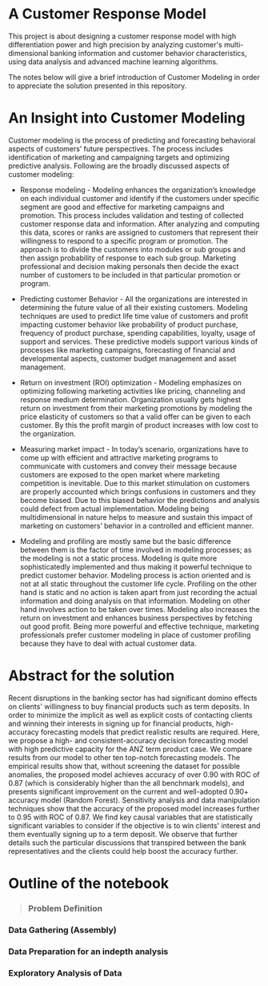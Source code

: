 # A Customer Response Model
 This project is about designing a customer response model with high differentiation power and high precision by analyzing customer's multi-dimensional banking information and customer behavior characteristics, using data analysis and advanced machine learning algorithms.

 The notes below will give a brief introduction of Customer Modeling in order to appreciate the solution presented in this repository.  

# An Insight into Customer Modeling
Customer modeling is the process of predicting and forecasting behavioral aspects of customers’ future perspectives. The process includes identification of marketing and campaigning targets and optimizing predictive analysis. Following are the broadly discussed aspects of customer modeling:

- Response modeling - Modeling enhances the organization’s knowledge on each individual customer and identify if the customers under specific segment are good and effective for marketing campaigns and promotion. This process includes validation and testing of collected customer response data and information. After analyzing and computing this data, scores or ranks are assigned to customers that represent their willingness to respond to a specific program or promotion. The approach is to divide the customers into modules or sub groups and then assign probability of response to each sub group. Marketing professional and decision making personals then decide the exact number of customers to be included in that particular promotion or program.

- Predicting customer Behavior - All the organizations are interested in determining the future value of all their existing customers. Modeling techniques are used to predict life time value of customers and profit impacting customer behavior like probability of product purchase, frequency of product purchase, spending capabilities, loyalty, usage of support and services. These predictive models support various kinds of processes like marketing campaigns, forecasting of financial and developmental aspects, customer budget management and asset management.

- Return on investment (ROI) optimization - Modeling emphasizes on optimizing following marketing activities like pricing, channeling and response medium determination. Organization usually gets highest return on investment from their marketing promotions by modeling the price elasticity of customers so that a valid offer can be given to each customer. By this the profit margin of product increases with low cost to the organization.

- Measuring market impact - In today’s scenario, organizations have to come up with efficient and attractive marketing programs to communicate with customers and convey their message because customers are exposed to the open market where marketing competition is inevitable. Due to this market stimulation on customers are properly accounted which brings confusions in customers and they become biased. Due to this biased behavior the predictions and analysis could defect from actual implementation. Modeling being multidimensional in nature helps to measure and sustain this impact of marketing on customers’ behavior in a controlled and efficient manner.

- Modeling and profiling are mostly same but the basic difference between them is the factor of time involved in modeling processes; as the modeling is not a static process. Modeling is quite more sophisticatedly implemented and thus making it powerful technique to predict customer behavior. Modeling process is action oriented and is not at all static throughout the customer life cycle. Profiling on the other hand is static and no action is taken apart from just recording the actual information and doing analysis on that information. Modeling on other hand involves action to be taken over times. Modeling also increases the return on investment and enhances business perspectives by fetching out good profit. Being more powerful and effective technique, marketing professionals prefer customer modeling in place of customer profiling because they have to deal with actual customer data.

# Abstract for the solution 
Recent disruptions in the banking sector has had significant domino effects on clients' willingness to buy financial products such as term deposits. In order to minimize the implicit as well as explicit costs of contacting clients and winning their interests in signing up for financial products, high-accuracy forecasting models that predict realistic results are required. Here, we propose a high- and consistent-accuracy decision forecasting model with high predictive capacity for the ANZ term product case. We compare results from our model to other ten top-notch forecasting models. The empirical results show that, without screening the dataset for possible anomalies, the proposed model achieves accuracy of over 0.90 with ROC of 0.87 (which is considerably higher than the all benchmark models), and presents significant improvement on the current and well-adopted 0.90+ accuracy model (Random Forest). Sensitivity analysis and data manipulation techniques show that the accuracy of the proposed model increases further to 0.95 with ROC of 0.87. We find key causal variables that are statistically significant variables to consider if the objective is to win clients' interest and them eventually signing up to a term deposit. We observe that further details such the particular discussions that transpired between the bank representatives and the clients could help boost the accuracy further.

# Outline of the notebook
>###   Problem Definition
###   Data Gathering (Assembly)
###   Data Preparation for an indepth analysis
###   Exploratory Analysis of Data


